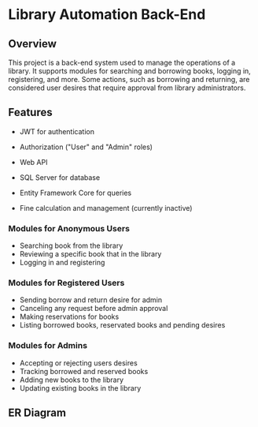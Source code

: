 # Library Automation Back-End

## Overview

This project is a back-end system used to manage the operations of a library. It supports modules for searching and borrowing books, logging in, registering, and more. Some actions, such as borrowing and returning, are considered user desires that require approval from library administrators.

## Features

- JWT for authentication

- Authorization ("User" and "Admin" roles)
- Web API
- SQL Server for database
- Entity Framework Core for queries
- Fine calculation and management (currently inactive)

### Modules for Anonymous Users

- Searching book from the library
- Reviewing a specific book that in the library
- Logging in and registering

### Modules for Registered Users

- Sending borrow and return desire for admin
- Canceling any request before admin approval
- Making reservations for books
- Listing borrowed books, reservated books and pending desires

### Modules for Admins

- Accepting or rejecting users desires
- Tracking borrowed and reserved books
- Adding new books to the library
- Updating existing books in the library

## ER Diagram
